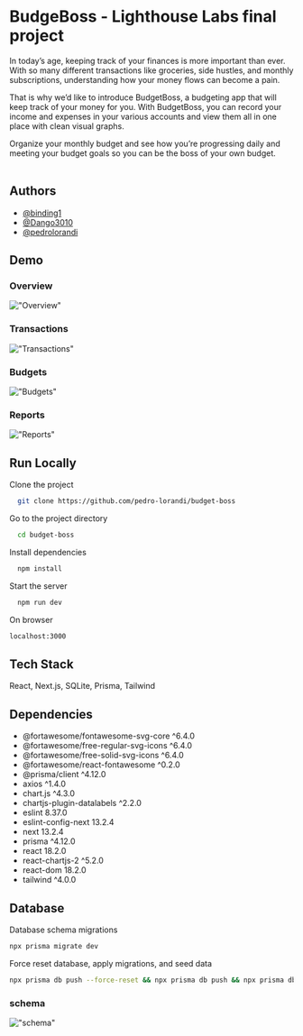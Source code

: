 # BudgeBoss - Lighthouse Labs final project

In today’s age, keeping track of your finances is more important than ever. With so many different transactions like groceries, side hustles, and monthly subscriptions, understanding how your money flows can become a pain.

That is why we’d like to introduce BudgetBoss, a budgeting app that will keep track of your money for you. With BudgetBoss, you can record your income and expenses in your various accounts and view them all in one place with clean visual graphs.

Organize your monthly budget and see how you’re progressing daily and meeting your budget goals so you can be the boss of your own budget.<br/><br/>

## Authors

- [@binding1](https://github.com/binding1)
- [@Dango3010](https://github.com/Dango3010)
- [@pedrolorandi](https://github.com/pedrolorandi)

## Demo

### Overview

!["Overview"](https://github.com/pedrolorandi/budget-boss/blob/main/planning/overview_screen.gif?raw=true)

### Transactions

!["Transactions"](https://github.com/pedrolorandi/budget-boss/blob/main/planning/transactions_screen.gif?raw=true)

### Budgets

!["Budgets"](https://github.com/pedrolorandi/budget-boss/blob/main/planning/budgets_screen.gif?raw=true)

### Reports

!["Reports"](https://github.com/pedrolorandi/budget-boss/blob/main/planning/reports_screen.gif?raw=true)

## Run Locally

Clone the project

```bash
  git clone https://github.com/pedro-lorandi/budget-boss
```

Go to the project directory

```bash
  cd budget-boss
```

Install dependencies

```bash
  npm install
```

Start the server

```bash
  npm run dev
```
On browser

```bash
localhost:3000
```


## Tech Stack

React, Next.js, SQLite, Prisma, Tailwind

## Dependencies

- @fortawesome/fontawesome-svg-core ^6.4.0
- @fortawesome/free-regular-svg-icons ^6.4.0
- @fortawesome/free-solid-svg-icons ^6.4.0
- @fortawesome/react-fontawesome ^0.2.0
- @prisma/client ^4.12.0
- axios ^1.4.0
- chart.js ^4.3.0
- chartjs-plugin-datalabels ^2.2.0
- eslint 8.37.0
- eslint-config-next 13.2.4
- next 13.2.4
- prisma ^4.12.0
- react 18.2.0
- react-chartjs-2 ^5.2.0
- react-dom 18.2.0
- tailwind ^4.0.0

## Database

Database schema migrations

```bash
npx prisma migrate dev
```

Force reset database, apply migrations, and seed data 

```bash
npx prisma db push --force-reset && npx prisma db push && npx prisma db seed
```

### schema
!["schema"](https://github.com/pedrolorandi/budget-boss/blob/main/planning/db_schema.png?raw=true)
